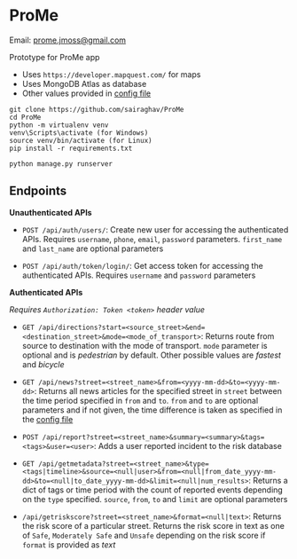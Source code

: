 # ProMe

Email: prome.jmoss@gmail.com

Prototype for ProMe app
- Uses `https://developer.mapquest.com/` for maps
- Uses MongoDB Atlas as database
- Other values provided in [config file](ProMeAPI/services/config.py)

```
git clone https://github.com/sairaghav/ProMe
cd ProMe
python -m virtualenv venv
venv\Scripts\activate (for Windows)
source venv/bin/activate (for Linux)
pip install -r requirements.txt

python manage.py runserver
```

## Endpoints

**Unauthenticated APIs**

- `POST /api/auth/users/`: Create new user for accessing the authenticated APIs. Requires `username`, `phone`, `email`, `password` parameters. `first_name` and `last_name` are optional parameters

- `POST /api/auth/token/login/`: Get access token for accessing the authenticated APIs. Requires `username` and `password` parameters


**Authenticated APIs**

*Requires `Authorization: Token <token>` header value*

- `GET /api/directions?start=<source_street>&end=<destination_street>&mode=<mode_of_transport>`: Returns route from source to destination with the mode of transport. `mode` parameter is optional and is *pedestrian* by default. Other possible values are *fastest* and *bicycle*

- `GET /api/news?street=<street_name>&from=<yyyy-mm-dd>&to=<yyyy-mm-dd>`: Returns all news articles for the specified street in `street` between the time period specified in `from` and `to`. `from` and `to` are optional parameters and if not given, the time difference is taken as specified in the [config file](ProMeAPI/services/config.py)

- `POST /api/report?street=<street_name>&summary=<summary>&tags=<tags>&user=<user>`: Adds a user reported incident to the risk database

- `GET /api/getmetadata?street=<street_name>&type=<tags|timeline>&source=<null|user>&from=<null|from_date_yyyy-mm-dd>&to=<null|to_date_yyyy-mm-dd>&limit=<null|num_results>`: Returns a dict of tags or time period with the count of reported events depending on the `type` specified. `source`, `from`, `to` and `limit` are optional parameters

- `/api/getriskscore?street=<street_name>&format=<null|text>`: Returns the risk score of a particular street. Returns the risk score in text as one of `Safe`, `Moderately Safe` and `Unsafe` depending on the risk score if `format` is provided as *text*